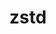 ---
title: "zstd"
layout: cache
categories: [package, v2025.07.0]
meta: {"compilers": ["apple-clang@17.0.0", "cce@18.0.0", "gcc@10.5.0", "gcc@11.1.0", "gcc@11.4.0", "gcc@12.3.0", "gcc@12.4.0", "gcc@13.2.0", "gcc@13.3.0", "gcc@7.3.1", "gcc@7.5.0", "intel-oneapi-compilers@2024.1.0", "intel-oneapi-compilers@2025.1.0", "msvc@19.39.33523"], "num_specs": 23, "num_specs_by_stack": {"aws-pcluster-neoverse_v1": 1, "aws-pcluster-x86_64_v4": 3, "bootstrap-aarch64-darwin": 1, "bootstrap-x86_64-linux-gnu": 1, "build_systems": 1, "data-vis-sdk": 1, "developer-tools-aarch64-linux-gnu": 1, "developer-tools-darwin": 1, "developer-tools-x86_64_v3-linux-gnu": 1, "e4s": 2, "e4s-cray-rhel": 2, "e4s-neoverse-v2": 2, "e4s-oneapi": 2, "e4s-rocm-external": 1, "hep": 1, "ml-darwin-aarch64-mps": 1, "ml-linux-aarch64-cpu": 1, "ml-linux-aarch64-cuda": 1, "ml-linux-x86_64-cpu": 1, "ml-linux-x86_64-cuda": 1, "ml-linux-x86_64-rocm": 1, "radiuss": 1, "radiuss-aws": 1, "radiuss-aws-aarch64": 1, "root": 23, "tutorial": 2, "windows-vis": 1}, "oss": ["amzn2", "centos7", "rhel8", "sequoia", "ubuntu18.04", "ubuntu20.04", "ubuntu22.04", "ubuntu24.04", "windows10.0.20348"], "platforms": ["darwin", "linux", "windows"], "stacks": ["aws-pcluster-neoverse_v1", "aws-pcluster-x86_64_v4", "bootstrap-aarch64-darwin", "bootstrap-x86_64-linux-gnu", "build_systems", "data-vis-sdk", "developer-tools-aarch64-linux-gnu", "developer-tools-darwin", "developer-tools-x86_64_v3-linux-gnu", "e4s", "e4s-cray-rhel", "e4s-neoverse-v2", "e4s-oneapi", "e4s-rocm-external", "hep", "ml-darwin-aarch64-mps", "ml-linux-aarch64-cpu", "ml-linux-aarch64-cuda", "ml-linux-x86_64-cpu", "ml-linux-x86_64-cuda", "ml-linux-x86_64-rocm", "radiuss", "radiuss-aws", "radiuss-aws-aarch64", "root", "tutorial", "windows-vis"], "targets": ["aarch64", "neoverse_v1", "neoverse_v2", "x86_64", "x86_64_v3", "x86_64_v4"], "versions": ["1.5.7"]}
spec_details: [{"compiler": "msvc@19.39.33523", "hash": "2qjifttlcuklnbb6ykof77zcg3juzfqu", "os": "windows10.0.20348", "platform": "windows", "size": "-", "stacks": ["root", "windows-vis"], "target": "x86_64", "variants": ["build_system=cmake", "build_type=Release", "generator=ninja", "~ipo", "libs:=shared,static", "~programs"], "versions": ["1.5.7"]}, {"compiler": "gcc@12.3.0", "hash": "3dgfvbme2oonckjl3k4wn2hf7ot46qff", "os": "ubuntu22.04", "platform": "linux", "size": "-", "stacks": ["root", "tutorial"], "target": "x86_64_v3", "variants": ["build_system=makefile", "compression:=none", "libs:=shared,static", "+programs"], "versions": ["1.5.7"]}, {"compiler": "gcc@7.3.1", "hash": "5rn4fjo3i4pbag3mhkb5jlgqf74xoasf", "os": "amzn2", "platform": "linux", "size": "-", "stacks": ["radiuss-aws", "root"], "target": "x86_64_v3", "variants": ["build_system=makefile", "compression:=none", "libs:=shared,static", "+programs"], "versions": ["1.5.7"]}, {"compiler": "gcc@13.2.0", "hash": "6c6nqtnz5pjeqzmlwdzydptjpownzggv", "os": "ubuntu24.04", "platform": "linux", "size": "-", "stacks": ["ml-linux-aarch64-cpu", "ml-linux-aarch64-cuda", "root"], "target": "aarch64", "variants": ["build_system=makefile", "compression:=none", "libs:=shared,static", "+programs"], "versions": ["1.5.7"]}, {"compiler": "gcc@11.1.0", "hash": "azyvp2wamzzm2ezxkpx6omvcu5zwbmlh", "os": "ubuntu20.04", "platform": "linux", "size": "-", "stacks": ["data-vis-sdk", "root"], "target": "x86_64_v3", "variants": ["build_system=makefile", "compression:=none", "libs:=shared,static", "+programs"], "versions": ["1.5.7"]}, {"compiler": "gcc@11.4.0", "hash": "bmaw6fn2i5mbbfujq6kf7bomodh4iudq", "os": "ubuntu22.04", "platform": "linux", "size": "-", "stacks": ["e4s", "e4s-rocm-external", "hep", "root", "tutorial"], "target": "x86_64_v3", "variants": ["build_system=makefile", "compression:=none", "libs:=shared,static", "+programs"], "versions": ["1.5.7"]}, {"compiler": "gcc@10.5.0", "hash": "drjcpc6qnhj4ny5z4vns73ngojvearbn", "os": "centos7", "platform": "linux", "size": "-", "stacks": ["developer-tools-x86_64_v3-linux-gnu", "root"], "target": "x86_64_v3", "variants": ["build_system=makefile", "compression:=none", "libs:=shared,static", "+programs"], "versions": ["1.5.7"]}, {"compiler": "cce@18.0.0", "hash": "fk3qcy2ksvcfitvvsivpcfjogeycye73", "os": "rhel8", "platform": "linux", "size": "-", "stacks": ["e4s-cray-rhel", "root"], "target": "x86_64_v3", "variants": ["build_system=makefile", "compression:=none", "libs:=shared,static", "+programs"], "versions": ["1.5.7"]}, {"compiler": "intel-oneapi-compilers@2024.1.0", "hash": "fwfu3v7ptssgli3eqxjfdoazfv34lcek", "os": "amzn2", "platform": "linux", "size": "-", "stacks": ["aws-pcluster-x86_64_v4", "root"], "target": "x86_64_v4", "variants": ["build_system=makefile", "compression:=none", "libs:=shared,static", "+programs"], "versions": ["1.5.7"]}, {"compiler": "gcc@12.4.0", "hash": "ggt2jblxahjm3s5y3jttp3vya7pel6dx", "os": "amzn2", "platform": "linux", "size": "-", "stacks": ["aws-pcluster-neoverse_v1", "root"], "target": "neoverse_v1", "variants": ["build_system=makefile", "compression:=none", "libs:=shared,static", "+programs"], "versions": ["1.5.7"]}, {"compiler": "gcc@11.4.0", "hash": "glg6c3q6dkwe4wpin3c2g7rat7wmecj6", "os": "ubuntu22.04", "platform": "linux", "size": "-", "stacks": ["e4s", "root"], "target": "x86_64_v3", "variants": ["build_system=makefile", "libs:=shared,static", "~programs"], "versions": ["1.5.7"]}, {"compiler": "cce@18.0.0", "hash": "hgiyyrgxkuj76bqphadnm4bxgxtbcdmy", "os": "rhel8", "platform": "linux", "size": "-", "stacks": ["e4s-cray-rhel", "root"], "target": "x86_64_v3", "variants": ["build_system=makefile", "libs:=shared,static", "~programs"], "versions": ["1.5.7"]}, {"compiler": "gcc@7.3.1", "hash": "ie5mm5klbqhoec4x2lcr63lvhyeg56wo", "os": "amzn2", "platform": "linux", "size": "-", "stacks": ["radiuss-aws-aarch64", "root"], "target": "aarch64", "variants": ["build_system=makefile", "compression:=none", "libs:=shared,static", "+programs"], "versions": ["1.5.7"]}, {"compiler": "intel-oneapi-compilers@2025.1.0", "hash": "lnj7fwklmcyaunafokwzlotjflag3h45", "os": "ubuntu22.04", "platform": "linux", "size": "-", "stacks": ["e4s-oneapi", "root"], "target": "x86_64_v3", "variants": ["build_system=makefile", "libs:=shared,static", "~programs"], "versions": ["1.5.7"]}, {"compiler": "gcc@13.2.0", "hash": "ncwshqfisqutem6vhkwxydgbkaicyewk", "os": "ubuntu24.04", "platform": "linux", "size": "-", "stacks": ["bootstrap-x86_64-linux-gnu", "ml-linux-x86_64-cpu", "ml-linux-x86_64-cuda", "ml-linux-x86_64-rocm", "root"], "target": "x86_64_v3", "variants": ["build_system=makefile", "compression:=none", "libs:=shared,static", "+programs"], "versions": ["1.5.7"]}, {"compiler": "intel-oneapi-compilers@2024.1.0", "hash": "p3kd5ldxbzsrvqiprihoann2uezqem6m", "os": "amzn2", "platform": "linux", "size": "-", "stacks": ["aws-pcluster-x86_64_v4", "root"], "target": "x86_64_v3", "variants": ["build_system=makefile", "compression:=none", "libs:=shared,static", "+programs"], "versions": ["1.5.7"]}, {"compiler": "intel-oneapi-compilers@2024.1.0", "hash": "q7g3hhuywczpz6rkgtxyec5vc7p7kmrh", "os": "amzn2", "platform": "linux", "size": "-", "stacks": ["aws-pcluster-x86_64_v4", "root"], "target": "x86_64_v3", "variants": ["build_system=makefile", "compression:=none", "libs:=shared,static", "+programs"], "versions": ["1.5.7"]}, {"compiler": "intel-oneapi-compilers@2025.1.0", "hash": "vhxughcvc65o2mdkqal7yyxrnelhzamb", "os": "ubuntu22.04", "platform": "linux", "size": "-", "stacks": ["e4s-oneapi", "root"], "target": "x86_64_v3", "variants": ["build_system=makefile", "compression:=none", "libs:=shared,static", "+programs"], "versions": ["1.5.7"]}, {"compiler": "gcc@13.3.0", "hash": "wb3iziin53cswpxls2xjpywsbvrkhei6", "os": "rhel8", "platform": "linux", "size": "-", "stacks": ["developer-tools-aarch64-linux-gnu", "root"], "target": "aarch64", "variants": ["build_system=makefile", "compression:=none", "libs:=shared,static", "+programs"], "versions": ["1.5.7"]}, {"compiler": "gcc@11.4.0", "hash": "xjzbqh2bbr3d4bgrgdpvbjbco6zhdjy5", "os": "ubuntu22.04", "platform": "linux", "size": "-", "stacks": ["e4s-neoverse-v2", "root"], "target": "neoverse_v2", "variants": ["build_system=makefile", "libs:=shared,static", "~programs"], "versions": ["1.5.7"]}, {"compiler": "apple-clang@17.0.0", "hash": "zf7lgaalh2rvpegjrxq2bobpbbnwka2h", "os": "sequoia", "platform": "darwin", "size": "-", "stacks": ["bootstrap-aarch64-darwin", "developer-tools-darwin", "ml-darwin-aarch64-mps", "root"], "target": "aarch64", "variants": ["build_system=makefile", "compression:=none", "libs:=shared,static", "+programs"], "versions": ["1.5.7"]}, {"compiler": "gcc@7.5.0", "hash": "znca2y7rs7hv2h4tlfaqzdt7qiiujog5", "os": "ubuntu18.04", "platform": "linux", "size": "-", "stacks": ["build_systems", "radiuss", "root"], "target": "x86_64_v3", "variants": ["build_system=makefile", "compression:=none", "libs:=shared,static", "+programs"], "versions": ["1.5.7"]}, {"compiler": "gcc@11.4.0", "hash": "zqnhduervfey4x7rspt52tkjgetp57fy", "os": "ubuntu22.04", "platform": "linux", "size": "-", "stacks": ["e4s-neoverse-v2", "root"], "target": "neoverse_v2", "variants": ["build_system=makefile", "compression:=none", "libs:=shared,static", "+programs"], "versions": ["1.5.7"]}]
---